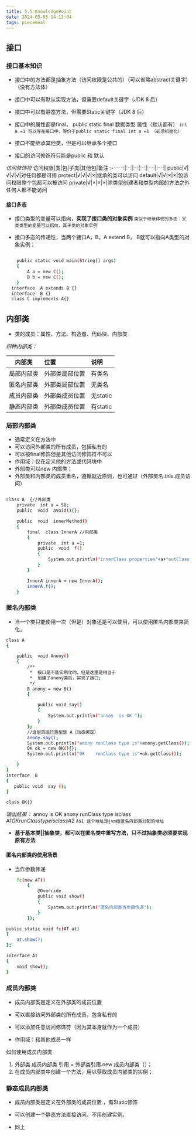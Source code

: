 ```yaml
---
title: 5.5-KnowledgePoint
date: 2024-05-05 14:13:04
tags: piecemeal
---
```


## 接口

### 接口基本知识

- 接口中的方法都是抽象方法（访问权限是公共的）（可以省略abstract关键字）（没有方法体）

- 接口中可以有默认实现方法，但需要default关键字（JDK 8 后）

- 接口中可以有静态方法，但需要Static关键字（JDK 8 后）

- 接口中的属性都是final， public static final 数据类型 属性（默认都有）
`int a =1 可以写在接口中，等价于public static final int a =1 （必须初始化）`

- 接口不能继承其他类，但是可以继承多个接口

- 接口的访问修饰符只能是public 和 默认

*访问修饰符*
访问权限|类|包|子类|其他包|备注
:-----:|:-:|:-:|:-:|:--:|:--:|
public|√|√|√|√|对任何都是可用
protect|√|√|√|×|继承的类可以访问
default|√|√|×|×|包访问权限整个包都可以被访问
private|√|×|×|×|除类型创建者和类型内部的方法之外任何人都不能访问

#### 接口多态

- 接口类型的变量可以指向，**实现了接口类的对象实例**
`类似于继承体现的多态：父类类型的变量可以指向，其子类的对象实例`

- 接口多态的传递性，当两个接口A，B，A extend B， B就可以指向A类型的对象实例；

```bash

    public static void main(String[] args) 
    {
        A a = new C();
        B b = new C();
    }
  interface  A extends B {}
  interface  B {}
  class C implements A{}

```

## 内部类

- 类的成员：属性、方法、构造器、代码块、内部类

*四种内部类：* 

内部类|位置|说明
:--:|:---|:---|
局部内部类|外部类局部位置|有类名
匿名内部类|外部类局部位置|无类名
成员内部类|外部类成员位置|无static
静态内部类|外部类成员位置|有static

### 局部内部类
- 通常定义在方法中
- 可以访问外部类的所有成员，包括私有的
- 可以被final修饰但是其他访问修饰符不可以
- 作用域：仅在定义他的方法或代码块中
- 外部类可以new 内部类；
- 外部类和内部类的成员重名，遵循就近原则，也可通过（外部类名.this.成员访问）

```bash

class A  {//外部类
    private  int a = 50;
    public  void  aVoid(){};

    public  void  innerMethod()
    {
        final  class InnerA //内部类
        {
            private  int a =1;
            public  void  f()
            {
                System.out.println("innerClass properties"+a+"outClass properties"+A.this.a);
            }
        }

        InnerA innerA = new InnerA();
        innerA.f();
    }


```

### 匿名内部类
- 当一个类只能使用一次（但是）对象还是可以使用，可以使用匿名内部类来简化。

```bash
class A
{

    public  void Anony()
    {
        /**
         *  接口是不能实例化的，但是这里是相当于
         *  创建了anony类后，实现了接口;
         */
        B anony = new B()
        {

            public void say()
            {
                System.out.println("annoy  is OK ");
            }
        };
        //这里的运行类型是 A（动态绑定）
        anony.say();
        System.out.println("anony runClass type is"+anony.getClass());
        OK ok = new OK(){};
        System.out.println("OK    runClass type is"+ok.getClass());

    }
}
interface  B
{
   public void  say ();
}

class OK{}
```
*输出结果：*
annoy  is OK 
anony runClass type isclass  A$1
OK    runClass type isclass  A$2
`A$1 这个地址是jvm给匿名内部类分配的地址`

- **基于基本类||抽象类，都可以在匿名类中重写方法，只不过抽象类必须要实现原有方法**


#### 匿名内部类的使用场景

- 当作参数传递

```bash
    fc(new AT()
        {
            @Override
            public void show() 
            {
                System.out.println("匿名内部类当参数传递");
            }
        });

public static void fc(AT at)
{
    at.show();
};

interface AT
{
    void show();
}
```

### 成员内部类

- 成员内部类是定义在外部类的成员位置

- 可以直接访问外部类的所有成员，包含私有的

- 可以添加任意访问修饰符（因为其本身就作为一个成员）

- 作用域：和其他成员一样

如何使用成员内部类

1. 外部类.成员内部类 引用 = 外部类引用.new 成员内部类（）；
2. 在成员内部类中创建一个方法，用以获取成员内部类的实例；


### 静态成员内部类

- 成员内部类是定义在外部类的成员位置 ，有Static修饰

- 可以创建一个静态方法直接访问，不用创建实例。

- 同上
